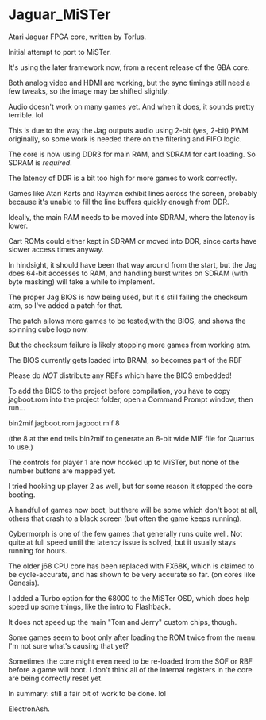 # Jaguar_MiSTer

Atari Jaguar FPGA core, written by Torlus.

Initial attempt to port to MiSTer.

It's using the later framework now, from a recent release of the GBA core.

Both analog video and HDMI are working, but the sync timings still need a few tweaks, so the image may be shifted slightly.


Audio doesn't work on many games yet. And when it does, it sounds pretty terrible. lol

This is due to the way the Jag outputs audio using 2-bit (yes, 2-bit) PWM originally, so some work is needed there on the filtering and FIFO logic.


The core is now using DDR3 for main RAM, and SDRAM for cart loading. So SDRAM is *required*.

The latency of DDR is a bit too high for more games to work correctly.

Games like Atari Karts and Rayman exhibit lines across the screen, probably because it's unable to fill the line buffers quickly enough from DDR.

Ideally, the main RAM needs to be moved into SDRAM, where the latency is lower.

Cart ROMs could either kept in SDRAM or moved into DDR, since carts have slower access times anyway.

In hindsight, it should have been that way around from the start, but the Jag does 64-bit accesses to RAM,
 and handling burst writes on SDRAM (with byte masking) will take a while to implement.


The proper Jag BIOS is now being used, but it's still failing the checksum atm, so I've added a patch for that.

The patch allows more games to be tested,with the BIOS, and shows the spinning cube logo now.

But the checksum failure is likely stopping more games from working atm.


The BIOS currently gets loaded into BRAM, so becomes part of the RBF

Please do *NOT* distribute any RBFs which have the BIOS embedded!


To add the BIOS to the project before compilation, you have to copy jagboot.rom into the project folder, open a Command Prompt window, 
then run...

bin2mif jagboot.rom jagboot.mif 8


(the 8 at the end tells bin2mif to generate an 8-bit wide MIF file for Quartus to use.)


The controls for player 1 are now hooked up to MiSTer, but none of the number buttons are mapped yet.

I tried hooking up player 2 as well, but for some reason it stopped the core booting.


A handful of games now boot, but there will be some which don't boot at all, others that crash to a black screen (but often the game keeps running).
 
 
Cybermorph is one of the few games that generally runs quite well.
Not quite at full speed until the latency issue is solved, but it usually stays running for hours.


The older j68 CPU core has been replaced with FX68K, which is claimed to be cycle-accurate, and has shown to be very accurate so far.
(on cores like Genesis). 

I added a Turbo option for the 68000 to the MiSTer OSD, which does help speed up some things, like the intro to Flashback.

It does not speed up the main "Tom and Jerry" custom chips, though.



Some games seem to boot only after loading the ROM twice from the menu. I'm not sure what's causing that yet?

Sometimes the core might even need to be re-loaded from the SOF or RBF before a game will boot.
I don't think all of the internal registers in the core are being correctly reset yet.


In summary: still a fair bit of work to be done. lol

ElectronAsh.

